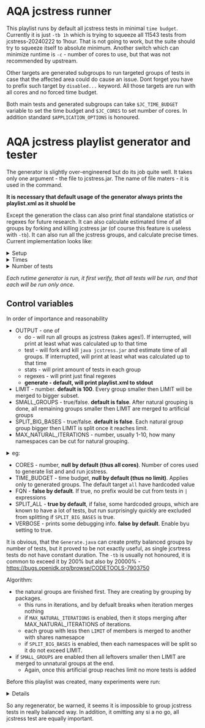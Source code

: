 # AQA jcstress runner

This playlist runs by default all jcstress tests in minimal `time budget`.  Currently  it is just `-tb 1h` which is trying to squeeze all 11543 tests from jcstress-20240222 to 1hour.  That is not going to work, but the suite should try to squeeze itself to absolute minimum. Another switch which can minimize runtime is `-c` - number of cores to use, but that was not recommended by upstream.   

Other targets are generated subgroups to run targeted groups of tests in case that the affected area could do cause an issue.  Dont forget you have to prefix such target by `disabled...` keyword. All those targets are run with all cores and no forced time budget. 

Both main tests and generated subgroups can take `$JC_TIME_BUDGET` variable to set the time budget and `$JC_CORES` to set number of cores.  In addition standard `$APPLICATION_OPTIONS` is honoured.

# AQA jcstress playlist generator and tester
The generator is slightly over-engineered but do its job quite well. It takes only one argument - the file to jcstress.jar. The name of file maters - it is used in the command.

**It is necessary that default usage of the generator always prints the playlist.xml as it shuold be**

Except the generation the class can also print final standalone statistics or regexes for future research. It can also calculate estimated time of all groups by forking and killing jcstress jar (of course this feature is useless with `-tb`). It can also run all the jcstress groups, and calculate precise times. Current implementation looks like:
<details>
<summary>Setup</summary>
<pre>
Limit is 100; no group with more then 100 of tests should be merged to bigger ones. Exclude list is of length of 4
Small groups will not be created. Intentional?
Huge groups will NOT be split to more subsets. Intentional?
Max count of natural grouping iterations is 3
Only N from FQN will be used. This saves space, but risks duplicate matches
Cores limit for final playlist is not used
Time budget is not used. Intentional?
Output is set TEST
Total test cases: 11543
total tests files: 4374
Natural groups round 1 : 251
Natural groups round 2 : 112
Natural groups round 3 : 82
</pre>
</details>
<details>
<summary>Times</summary>
<pre>
Results gathered: 82 of expected 82; 100% time of longest group, n% time of ideal group from really run results
org.openjdk.jcstress.tests.seqcst.volatiles with 2131tests took 3928320s [45d+11:12:00] (100%)(+3494%)
org.openjdk.jcstress.tests.seqcst.sync with 2131tests took 3928320s [45d+11:12:00] (100%)(+3494%)
org.openjdk.jcstress.tests.volatiles with 39tests took 71135s [0d+19:45:35] (1%)(-35%)
org.openjdk.jcstress.tests.locks.stamped.StampedLockPairwiseTests with 450tests took 64799s [0d+17:59:59] (1%)(-41%)
org.openjdk.jcstress.tests.causality with 43tests took 42911s [0d+11:55:11] (1%)(-61%)
org.openjdk.jcstress.tests.fences.varHandles with 196tests took 28223s [0d+07:50:23] (0%)(-75%)
org.openjdk.jcstress.tests.memeffects.basic.atomicupdaters.AtomicIntegerFieldUpdater with 192tests took 27648s [0d+07:40:48] (0%)(-75%)
org.openjdk.jcstress.tests.memeffects.basic.atomicupdaters.AtomicLongFieldUpdater with 192tests took 27647s [0d+07:40:47] (0%)(-75%)
org.openjdk.jcstress.tests.memeffects.basic.atomic.AtomicLong with 192tests took 27647s [0d+07:40:47] (0%)(-75%)
org.openjdk.jcstress.tests.memeffects.basic.atomic.AtomicInteger with 192tests took 27647s [0d+07:40:47] (0%)(-75%)
org.openjdk.jcstress.tests.acqrel.varHandles.byteBuffer.heap.little with 168tests took 24192s [0d+06:43:12] (0%)(-78%)
org.openjdk.jcstress.tests.acqrel.varHandles.byteArray.big with 168tests took 24192s [0d+06:43:12] (0%)(-78%)
org.openjdk.jcstress.tests.acqrel.varHandles.byteBuffer.heap.big with 168tests took 24191s [0d+06:43:11] (0%)(-78%)
org.openjdk.jcstress.tests.acqrel.varHandles.byteBuffer.direct.little with 168tests took 24191s [0d+06:43:11] (0%)(-78%)
org.openjdk.jcstress.tests.acqrel.varHandles.byteBuffer.direct.big with 168tests took 24191s [0d+06:43:11] (0%)(-78%)
org.openjdk.jcstress.tests.acqrel.varHandles.byteArray.little with 168tests took 24191s [0d+06:43:11] (0%)(-78%)
org.openjdk.jcstress.tests.locks.mutex with 160tests took 23039s [0d+06:23:59] (0%)(-79%)
org.openjdk.jcstress.tests.memeffects.basic with 156tests took 22463s [0d+06:14:23] (0%)(-80%)
org.openjdk.jcstress.tests.oota with 13tests took 19440s [0d+05:24:00] (0%)(-83%)
org.openjdk.jcstress.tests.acqrel.varHandles.fields.volatiles with 126tests took 18144s [0d+05:02:24] (0%)(-84%)
org.openjdk.jcstress.tests.acqrel.varHandles.arrays.volatiles with 126tests took 18144s [0d+05:02:24] (0%)(-84%)
org.openjdk.jcstress.tests.acqrel.varHandles.arrays.acqrel with 126tests took 18144s [0d+05:02:24] (0%)(-84%)
org.openjdk.jcstress.tests.acqrel.fields.volatiles with 126tests took 18144s [0d+05:02:24] (0%)(-84%)
org.openjdk.jcstress.tests.acqrel.fields.sync with 126tests took 18144s [0d+05:02:24] (0%)(-84%)
org.openjdk.jcstress.tests.atomicity with 126tests took 18143s [0d+05:02:23] (0%)(-84%)
org.openjdk.jcstress.tests.acqrel.varHandles.fields.acqrel with 126tests took 18143s [0d+05:02:23] (0%)(-84%)
org.openjdk.jcstress.tests.atomics.longs.AtomicLongFieldUpdaterPairwiseTests with 111tests took 15840s [0d+04:24:00] (0%)(-86%)
org.openjdk.jcstress.tests.atomics.integer.AtomicIntegerPairwiseTests with 111tests took 15840s [0d+04:24:00] (0%)(-86%)
org.openjdk.jcstress.tests.atomics.integer.AtomicIntegerArrayPairwiseTests with 111tests took 15840s [0d+04:24:00] (0%)(-86%)
org.openjdk.jcstress.tests.atomics.longs.AtomicLongPairwiseTests with 111tests took 15839s [0d+04:23:59] (0%)(-86%)
org.openjdk.jcstress.tests.atomics.longs.AtomicLongArrayPairwiseTests with 111tests took 15839s [0d+04:23:59] (0%)(-86%)
org.openjdk.jcstress.tests.atomics.integer.AtomicIntegerFieldUpdaterPairwiseTests with 111tests took 15839s [0d+04:23:59] (0%)(-86%)
org.openjdk.jcstress.tests.atomicity.varHandles.byteBuffer.heap with 162tests took 15552s [0d+04:19:12] (0%)(-86%)
org.openjdk.jcstress.tests.atomicity.varHandles.byteBuffer.direct with 162tests took 15552s [0d+04:19:12] (0%)(-86%)
org.openjdk.jcstress.tests.atomicity.varHandles.byteArray with 162tests took 15551s [0d+04:19:11] (0%)(-86%)
org.openjdk.jcstress.tests.coherence.varHandles with 108tests took 15551s [0d+04:19:11] (0%)(-86%)
org.openjdk.jcstress.tests.accessAtomic.varHandles with 108tests took 15551s [0d+04:19:11] (0%)(-86%)
org.openjdk.jcstress.tests.atomicity.varHandles.arrays with 141tests took 13536s [0d+03:45:36] (0%)(-88%)
org.openjdk.jcstress.tests.atomicity.varHandles.fields with 141tests took 13535s [0d+03:45:35] (0%)(-88%)
org.openjdk.jcstress.tests.atomicity.varHandles.fields.WeakCASContendStrongTest with 108tests took 10368s [0d+02:52:48] (0%)(-91%)
org.openjdk.jcstress.tests.atomicity.varHandles.arrays.WeakCASTest with 108tests took 10368s [0d+02:52:48] (0%)(-91%)
org.openjdk.jcstress.tests.accessAtomic.varHandles.byteBuffer.heap with 72tests took 10368s [0d+02:52:48] (0%)(-91%)
org.openjdk.jcstress.tests.accessAtomic.varHandles.byteArray with 72tests took 10368s [0d+02:52:48] (0%)(-91%)
org.openjdk.jcstress.tests.atomicity.varHandles.fields.WeakCASTest with 108tests took 10367s [0d+02:52:47] (0%)(-91%)
org.openjdk.jcstress.tests.atomicity.varHandles.arrays.WeakCASContendStrongTest with 108tests took 10367s [0d+02:52:47] (0%)(-91%)
org.openjdk.jcstress.tests.coherence.varHandles.byteBuffer.heap with 72tests took 10367s [0d+02:52:47] (0%)(-91%)
org.openjdk.jcstress.tests.coherence.varHandles.byteBuffer.direct with 72tests took 10367s [0d+02:52:47] (0%)(-91%)
org.openjdk.jcstress.tests.coherence.varHandles.byteArray with 72tests took 10367s [0d+02:52:47] (0%)(-91%)
org.openjdk.jcstress.tests.accessAtomic.varHandles.byteBuffer.direct with 72tests took 10367s [0d+02:52:47] (0%)(-91%)
org.openjdk.jcstress.tests.countdownlatch with 24tests took 9791s [0d+02:43:11] (0%)(-92%)
org.openjdk.jcstress.tests.tearing with 87tests took 8352s [0d+02:19:12] (0%)(-93%)
org.openjdk.jcstress.tests.copy.manual.arrays with 56tests took 8064s [0d+02:14:24] (0%)(-93%)
org.openjdk.jcstress.tests.copy.arraycopy.arrays with 56tests took 8064s [0d+02:14:24] (0%)(-93%)
org.openjdk.jcstress.tests.copy.copyof.arrays with 56tests took 8063s [0d+02:14:23] (0%)(-93%)
org.openjdk.jcstress.tests.copy.clone.arrays with 56tests took 8063s [0d+02:14:23] (0%)(-93%)
org.openjdk.jcstress.tests.coherence with 54tests took 7776s [0d+02:09:36] (0%)(-93%)
org.openjdk.jcstress.tests.accessAtomic with 54tests took 7775s [0d+02:09:35] (0%)(-93%)
org.openjdk.jcstress.tests.init with 52tests took 7488s [0d+02:04:48] (0%)(-94%)
org.openjdk.jcstress.tests.initClass.arrays with 36tests took 5184s [0d+01:26:24] (0%)(-96%)
org.openjdk.jcstress.tests.init.arrays with 36tests took 5184s [0d+01:26:24] (0%)(-96%)
org.openjdk.jcstress.tests.defaultValues with 36tests took 5184s [0d+01:26:24] (0%)(-96%)
org.openjdk.jcstress.tests.tearing.arrays with 54tests took 5183s [0d+01:26:23] (0%)(-96%)
org.openjdk.jcstress.tests.accessAtomic.fields with 54tests took 5183s [0d+01:26:23] (0%)(-96%)
org.openjdk.jcstress.tests.locks with 36tests took 5183s [0d+01:26:23] (0%)(-96%)
org.openjdk.jcstress.tests.initLen.arrays with 36tests took 5183s [0d+01:26:23] (0%)(-96%)
org.openjdk.jcstress.tests.initClass with 36tests took 5183s [0d+01:26:23] (0%)(-96%)
org.openjdk.jcstress.tests.defaultValues.arrays with 36tests took 5183s [0d+01:26:23] (0%)(-96%)
org.openjdk.jcstress.tests.singletons with 28tests took 4032s [0d+01:07:12] (0%)(-97%)
org.openjdk.jcstress.tests.copy.clone with 28tests took 4032s [0d+01:07:12] (0%)(-97%)
org.openjdk.jcstress.tests.copy.manual with 28tests took 4031s [0d+01:07:11] (0%)(-97%)
org.openjdk.jcstress.tests.atomics with 28tests took 3743s [0d+01:02:23] (0%)(-97%)
org.openjdk.jcstress.tests.fences with 16tests took 2303s [0d+00:38:23] (0%)(-98%)
org.openjdk.jcstress.tests.strings with 17tests took 2016s [0d+00:33:36] (0%)(-99%)
org.openjdk.jcstress.tests.unsafe with 10tests took 1439s [0d+00:23:59] (0%)(-99%)
org.openjdk.jcstress.tests.varhandles with 6tests took 864s [0d+00:14:24] (0%)(-100%)
org.openjdk.jcstress.tests.executors with 6tests took 576s [0d+00:09:36] (0%)(-100%)
org.openjdk.jcstress.tests.future with 5tests took 575s [0d+00:09:35] (0%)(-100%)
org.openjdk.jcstress.tests.interrupt with 15tests took 540s [0d+00:09:00] (0%)(-100%)
org.openjdk.jcstress.tests.sample with 3tests took 288s [0d+00:04:48] (0%)(-100%)
org.openjdk.jcstress.tests.collections with 3tests took 287s [0d+00:04:47] (0%)(-100%)
org.openjdk.jcstress.tests.threadlocal with 2tests took 287s [0d+00:04:47] (0%)(-100%)
org.openjdk.jcstress.tests.mxbeans with 2tests took 287s [0d+00:04:47] (0%)(-100%)
Total time: 149338 minutes [103d+16:58:38]
Ideal avg time: 1821 minutes [1d+06:21:12] (100%)
Max seen  time: 65472 minutes [45d+11:12:00] (3594%)
Min seen  time: 4 minutes [0d+00:04:47] (0%)
Avg differecne from longest: 2%
Avg differecne from ideal: -70%
</pre>
</details>
<details>
<summary>Number of tests</summary>
<pre>
org.openjdk.jcstress.tests.mxbeans: classes 1/tests 2(ac/ar:2/0)
org.openjdk.jcstress.tests.threadlocal: classes 1/tests 2(ac/ar:2/0)
org.openjdk.jcstress.tests.collections: classes 1/tests 3(ac/ar:2/1)
org.openjdk.jcstress.tests.sample: classes 1/tests 3(ac/ar:2/1)
org.openjdk.jcstress.tests.future: classes 2/tests 5(ac/ar:4/1)
org.openjdk.jcstress.tests.executors: classes 2/tests 6(ac/ar:4/2)
org.openjdk.jcstress.tests.varhandles: classes 3/tests 6(ac/ar:6/0)
org.openjdk.jcstress.tests.unsafe: classes 5/tests 10(ac/ar:10/0)
org.openjdk.jcstress.tests.oota: classes 5/tests 13(ac/ar:13/0)
org.openjdk.jcstress.tests.interrupt: classes 15/tests 15(ac/ar:15/0)
org.openjdk.jcstress.tests.fences: classes 8/tests 16(ac/ar:16/0)
org.openjdk.jcstress.tests.strings: classes 7/tests 17(ac/ar:14/3)
org.openjdk.jcstress.tests.countdownlatch: classes 10/tests 24(ac/ar:24/0)
org.openjdk.jcstress.tests.atomics: classes 13/tests 28(ac/ar:26/2)
org.openjdk.jcstress.tests.copy.clone: classes 14/tests 28(ac/ar:28/0)
org.openjdk.jcstress.tests.copy.manual: classes 14/tests 28(ac/ar:28/0)
org.openjdk.jcstress.tests.singletons: classes 14/tests 28(ac/ar:28/0)
org.openjdk.jcstress.tests.defaultValues: classes 18/tests 36(ac/ar:36/0)
org.openjdk.jcstress.tests.defaultValues.arrays: classes 18/tests 36(ac/ar:36/0)
org.openjdk.jcstress.tests.init.arrays: classes 18/tests 36(ac/ar:36/0)
org.openjdk.jcstress.tests.initClass: classes 18/tests 36(ac/ar:36/0)
org.openjdk.jcstress.tests.initClass.arrays: classes 18/tests 36(ac/ar:36/0)
org.openjdk.jcstress.tests.initLen.arrays: classes 18/tests 36(ac/ar:36/0)
org.openjdk.jcstress.tests.locks: classes 18/tests 36(ac/ar:36/0)
org.openjdk.jcstress.tests.volatiles: classes 15/tests 39(ac/ar:39/0)
org.openjdk.jcstress.tests.causality: classes 18/tests 43(ac/ar:43/0)
org.openjdk.jcstress.tests.init: classes 26/tests 52(ac/ar:52/0)
org.openjdk.jcstress.tests.accessAtomic: classes 27/tests 54(ac/ar:54/0)
org.openjdk.jcstress.tests.accessAtomic.fields: classes 18/tests 54(ac/ar:36/18)
org.openjdk.jcstress.tests.coherence: classes 27/tests 54(ac/ar:54/0)
org.openjdk.jcstress.tests.tearing.arrays: classes 18/tests 54(ac/ar:36/18)
org.openjdk.jcstress.tests.copy.arraycopy.arrays: classes 28/tests 56(ac/ar:56/0)
org.openjdk.jcstress.tests.copy.clone.arrays: classes 28/tests 56(ac/ar:56/0)
org.openjdk.jcstress.tests.copy.copyof.arrays: classes 28/tests 56(ac/ar:56/0)
org.openjdk.jcstress.tests.copy.manual.arrays: classes 28/tests 56(ac/ar:56/0)
org.openjdk.jcstress.tests.accessAtomic.varHandles.byteArray: classes 36/tests 72(ac/ar:72/0)
org.openjdk.jcstress.tests.accessAtomic.varHandles.byteBuffer.direct: classes 36/tests 72(ac/ar:72/0)
org.openjdk.jcstress.tests.accessAtomic.varHandles.byteBuffer.heap: classes 36/tests 72(ac/ar:72/0)
org.openjdk.jcstress.tests.coherence.varHandles.byteArray: classes 36/tests 72(ac/ar:72/0)
org.openjdk.jcstress.tests.coherence.varHandles.byteBuffer.direct: classes 36/tests 72(ac/ar:72/0)
org.openjdk.jcstress.tests.coherence.varHandles.byteBuffer.heap: classes 36/tests 72(ac/ar:72/0)
org.openjdk.jcstress.tests.tearing: classes 29/tests 87(ac/ar:58/29)
org.openjdk.jcstress.tests.accessAtomic.varHandles: classes 54/tests 108(ac/ar:108/0)
org.openjdk.jcstress.tests.atomicity.varHandles.arrays.WeakCASContendStrongTest: classes 36/tests 108(ac/ar:72/36)
org.openjdk.jcstress.tests.atomicity.varHandles.arrays.WeakCASTest: classes 36/tests 108(ac/ar:72/36)
org.openjdk.jcstress.tests.atomicity.varHandles.fields.WeakCASContendStrongTest: classes 36/tests 108(ac/ar:72/36)
org.openjdk.jcstress.tests.atomicity.varHandles.fields.WeakCASTest: classes 36/tests 108(ac/ar:72/36)
org.openjdk.jcstress.tests.coherence.varHandles: classes 54/tests 108(ac/ar:108/0)
org.openjdk.jcstress.tests.atomics.integer.AtomicIntegerArrayPairwiseTests: classes 55/tests 111(ac/ar:110/1)
org.openjdk.jcstress.tests.atomics.integer.AtomicIntegerFieldUpdaterPairwiseTests: classes 55/tests 111(ac/ar:110/1)
org.openjdk.jcstress.tests.atomics.integer.AtomicIntegerPairwiseTests: classes 55/tests 111(ac/ar:110/1)
org.openjdk.jcstress.tests.atomics.longs.AtomicLongArrayPairwiseTests: classes 55/tests 111(ac/ar:110/1)
org.openjdk.jcstress.tests.atomics.longs.AtomicLongFieldUpdaterPairwiseTests: classes 55/tests 111(ac/ar:110/1)
org.openjdk.jcstress.tests.atomics.longs.AtomicLongPairwiseTests: classes 55/tests 111(ac/ar:110/1)
org.openjdk.jcstress.tests.acqrel.fields.sync: classes 63/tests 126(ac/ar:126/0)
org.openjdk.jcstress.tests.acqrel.fields.volatiles: classes 63/tests 126(ac/ar:126/0)
org.openjdk.jcstress.tests.acqrel.varHandles.arrays.acqrel: classes 63/tests 126(ac/ar:126/0)
org.openjdk.jcstress.tests.acqrel.varHandles.arrays.volatiles: classes 63/tests 126(ac/ar:126/0)
org.openjdk.jcstress.tests.acqrel.varHandles.fields.acqrel: classes 63/tests 126(ac/ar:126/0)
org.openjdk.jcstress.tests.acqrel.varHandles.fields.volatiles: classes 63/tests 126(ac/ar:126/0)
org.openjdk.jcstress.tests.atomicity: classes 63/tests 126(ac/ar:126/0)
org.openjdk.jcstress.tests.atomicity.varHandles.arrays: classes 47/tests 141(ac/ar:94/47)
org.openjdk.jcstress.tests.atomicity.varHandles.fields: classes 47/tests 141(ac/ar:94/47)
org.openjdk.jcstress.tests.memeffects.basic: classes 78/tests 156(ac/ar:156/0)
org.openjdk.jcstress.tests.locks.mutex: classes 80/tests 160(ac/ar:160/0)
org.openjdk.jcstress.tests.atomicity.varHandles.byteArray: classes 54/tests 162(ac/ar:108/54)
org.openjdk.jcstress.tests.atomicity.varHandles.byteBuffer.direct: classes 54/tests 162(ac/ar:108/54)
org.openjdk.jcstress.tests.atomicity.varHandles.byteBuffer.heap: classes 54/tests 162(ac/ar:108/54)
org.openjdk.jcstress.tests.acqrel.varHandles.byteArray.big: classes 84/tests 168(ac/ar:168/0)
org.openjdk.jcstress.tests.acqrel.varHandles.byteArray.little: classes 84/tests 168(ac/ar:168/0)
org.openjdk.jcstress.tests.acqrel.varHandles.byteBuffer.direct.big: classes 84/tests 168(ac/ar:168/0)
org.openjdk.jcstress.tests.acqrel.varHandles.byteBuffer.direct.little: classes 84/tests 168(ac/ar:168/0)
org.openjdk.jcstress.tests.acqrel.varHandles.byteBuffer.heap.big: classes 84/tests 168(ac/ar:168/0)
org.openjdk.jcstress.tests.acqrel.varHandles.byteBuffer.heap.little: classes 84/tests 168(ac/ar:168/0)
org.openjdk.jcstress.tests.memeffects.basic.atomic.AtomicInteger: classes 96/tests 192(ac/ar:192/0)
org.openjdk.jcstress.tests.memeffects.basic.atomic.AtomicLong: classes 96/tests 192(ac/ar:192/0)
org.openjdk.jcstress.tests.memeffects.basic.atomicupdaters.AtomicIntegerFieldUpdater: classes 96/tests 192(ac/ar:192/0)
org.openjdk.jcstress.tests.memeffects.basic.atomicupdaters.AtomicLongFieldUpdater: classes 96/tests 192(ac/ar:192/0)
org.openjdk.jcstress.tests.fences.varHandles: classes 98/tests 196(ac/ar:196/0)
org.openjdk.jcstress.tests.locks.stamped.StampedLockPairwiseTests: classes 225/tests 450(ac/ar:450/0)
org.openjdk.jcstress.tests.seqcst.sync: classes 489/tests 2131(ac/ar:1642/489)
org.openjdk.jcstress.tests.seqcst.volatiles: classes 489/tests 2131(ac/ar:1642/489)
</pre>
</details>

*Each rutime generator is run, it first verify, that all tests will be run, and that each will be run only once.*

## Control variables
In order of importance and reasonability
 * OUTPUT - one of  
   * do - will run all groups as jcstress (takes ages!).  If interrupted, will print at least what was calculated up to that time
   * test - will fork and kill `java jcstress.jar` and estimate time of all groups. If interrupted, will print at least what was calculated up to that time
   * stats - will print amount of tests in each group
   * regexes - will print just final regexes
   * **generate - default, will print playlist.xml to stdout**
 * LIMIT - number. **default is 100**. Every group smaller then LIMIT will be merged to bigger subset.
 * SMALL_GROUPS - true/false. **default is false**. After natural grouping is done, all remaining groups smaller then LIMIT are merged to artificial groups
 * SPLIT_BIG_BASES - true/false. **default is false**. Each natural  group group bigger then LIMIT is split once it reaches limit.
 * MAX_NATURAL_ITERATIONS - number, usually 1-10, how many namespaces can be cut for natural grouping.
 <details>
<summary>eg:</summary>
<pre>
org.openjdk.jcstress.tests.atomicity.varHandles.arrays.WeakCASContendStrongTest
org.openjdk.jcstress.tests.atomicity.varHandles.arrays.WeakCASTest
org.openjdk.jcstress.tests.atomicity.varHandles.fields.WeakCASContendStrongTest
org.openjdk.jcstress.tests.atomicity.varHandles.fields.WeakCASTest:

Are not mixed, because MAX_NATURAL_ITERATIONS was 3. If it would be 4, one more level would be  cut (if LIMIT allows), to:
org.openjdk.jcstress.tests.atomicity.varHandles.arrays
org.openjdk.jcstress.tests.atomicity.varHandles.fields

If it would be 5, and LIMIT would allow, it would cut one more: to
org.openjdk.jcstress.tests.atomicity.varHandles
</pre>
</details>

 * CORES - number, **null by default (thus all cores)**. Number of cores used to generate list and and run jcstress.
 * TIME_BUDGET - time budget, **null by default (thus no limit)**. Applies only to generated groups. The default target `all` have hardcoded value
 * FQN - **false by default**. If true, no prefix would be cut from tests in `|` expressions
 * SPLIT_ALL - **true by default**, if false, some hardcoded groups, which are known to have a lot of tests, but run surprisingly quickly are excluded from splitting if `SPLIT_BIG_BASES` is true.
 * VERBOSE - prints some debugging info. **false by default**. Enable byu setting to true.


 It is obvious, that the `Generate.java` can create pretty balanced groups by number of tests, but it proved to be not exactly useful, as single jcsrtress tests do not have constant duration. The `-tb` is usually not honoured, it is common to exceed it by 200% but also by 20000% - https://bugs.openjdk.org/browse/CODETOOLS-7903750

 Algorithm:
  * the natural groups are finished first. They are creating by grouping by packages.
    * this runs in iterations, and by defualt breaks when iteration merges nothing
    * if `MAX_NATURAL_ITERATIONS` is enabled, then it stops merging after MAX_NATURAL_ITERATIONS of iterations.
    * each group with less then `LIMIT` of members is merged to another with shares namesapce
    * if `SPLIT_BIG_BASES` is enabled, then each namespaces will be split so it do not exceed LIMIT.
  * if `SMALL_GROUPS` are enabled then all leftovers smaller then LIMIT are merged to unnatural groups at the end.
    * Again, once this artificial group reaches limit no more tests is added 

Before this playlist was created, many experiments were run:
<details>
<pre>

 1 core : Total time: 9 minutes [0d+00:09:35]
 2 cores: Total time: 16458 minutes [11d+10:18:34]
 3 cores: Total time: 33695 minutes [23d+09:35:21]
 4 cores: Total time: 149339 minutes [103d+16:59:21]
 8 cores: Total time: 149339 minutes [103d+16:59:20] 

 split_exl Limit 10 - 603 groups, from those  7 "small groups" (0.5hours each. %like longest/ideal %17%/? (6m-2.5h)
 split_all Limit 10 - 603 groups, from those  7 "small groups" (0.5hours each. %like longest/ideal %68%/81 (26m-38m)
 split_exl Limit 50 - 128 groups, from those  6 "small groups" (~2.5hhours each. %like longest/ideal %60/85% (45m-3.5h)
 split_all Limit 50 - 206 groups, from those  7 "small groups" (~1.1 hours each. %like longest/ideal %37/27% (6s-3.5h)   
   (there was an error (eg for rg.openjdk.jcstress.tests.seqcst.sync-028) 3 actors:   No scheduling is possible, these tests would not run. Which I need to investiagte and maybe fall back to simple more simple class counting, or run also the -l listing with -c (which seems most correct, as -l is indeed counting with -c)
 the real min time would be some 1hour.
 split_exl Limit 100 - 60 groups, from those  7 "small groups" (~4.5hours each. %like longest/ideal %63/79% (2.5h-7h)
 split_all Limit 100 - 99 groups, from those  7 "small groups" (~2.5hours each . %like longest/ideal %38/21% (7s-7h)
   (same error, so real min time would be again some 2.5 hours)
 
  The estimated times are highly CORES sensitive. Some tests do not even run with CORES=1!
  Some groups, eg org.openjdk.jcstress.tests.seqcst.sync and org.openjdk.jcstress.tests.seqcst.volatiles are highly affected by cores (2->2hours 4=>45days!)
  other groups are slightly less affected by cores, but still are.
  
  This table was genrated with CORES=2 in TEST mode (thus with aprox 75% accuracy).
  jcstress20240202  4400classes with 11500 tests.
  Note, that `%like longest/ideal` is better closer to bigger/bigger.
  all: 2 cores and org.openjdk.jcstress.tests.seqcst.sync and org.openjdk.jcstress.tests.seqcst.volatiles not split:
  all: MAX_NATURAL_ITERATIONS=Integer.max_value SMALL_GROUPS=true SPLIT_BIG_BASES=true
  Limit 5 - 1207 groups, from those  8 "small groups" (not tried... yet... to long...)
  split_exl Limit 10 - 603 groups, from those  7 "small groups" (0.5hours each. %like longest/ideal %17%/? (6m-2.5h)
  split_all Limit 10 - 603 groups, from those  7 "small groups" (0.5hours each. %like longest/ideal %68%/81? (26m-38mm)
  Limit 50 - 128 groups, from those  6 "small groups" (~2.5hhours each. %like longest/ideal %60/85% (45m-3.5h)
  Limit 100 - 60 groups, from those  7 "small groups" (~4.5hours each. %like longest/ideal %63/79% (2.5h-7h)
  Limit 250 - 25 groups, from those  4 "small groups" (~11hours each. %like longest/ideal 63%/77% (2.5h-17h)
  Limit 500 - 14 groups, from those  4 "small groups" (~20hours each. %like longest/ideal 59%/60% (1.5h-1d 9h)
  Limit 1000 - 9 groups, from those  5 "small groups" (~1day 6hours each. %like longest/ideal 42%/41% (2.5h-3d)
  Limit 2000 - 6 groups, from those  4 "small groups" (~2day each, %like longest/ideal 41%/9% (2.5h-4d)
  Limit 5000 - 3 groups, from those  3 "small groups" (unknown, selector argument to long for one of groups)
  Limit 50000 - 1 groups, from those 1 "small groups" (unknown, selector argument to long)
  all tests in batch ~11.5 of day
  The minimal 2.5 which is invalidating huge groups a bit, are  the two excluded gorg.openjdk.jcstress.tests.seqcst.sync and org.openjdk.jcstress.tests.seqcst.volatiles,
 
  Note, that LIMIT is not strictly honored. It is jsut saying, that if there LIMIT of testes or more, it wil not be grouped.
  So in worse scenario, LIMIT-1+LIMIT-1 will join to group of size of (2*LIMIT)-2, but it is very rare,
  and in addition the time of one test is very far from being constant, so this deviation in size of grtoup (LIMIT+1, <2*LIMIT)-2> is minimal.
  If small groups are enagetOutputSbled, and they should be, there wil nearly always be some leftover group with size <= LIMIT
</pre>
</details>

So any regenerator, be warned, it seems it is impossible to group jcstress tests in really balanced way. In addition, it omitting any si a no go, all jcstress test are equally important.